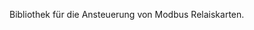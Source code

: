 <!--
cSpell:language de
cSpell:words Modbus
-->

Bibliothek für die Ansteuerung von Modbus Relaiskarten.

